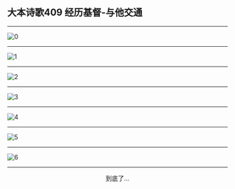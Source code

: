 
## 大本诗歌409 经历基督-与他交通
        
<div id="aplayer0"></div>

---

<img alt="0" data-original="/data/d0409/0">

---

<img alt="1" data-original="/data/d0409/1">

---

<img alt="2" data-original="/data/d0409/2">

---

<img alt="3" data-original="/data/d0409/3">

---

<img alt="4" data-original="/data/d0409/4">

---

<img alt="5" data-original="/data/d0409/5">

---

<img alt="6" data-original="/data/d0409/6">

---

<p style="text-align: center">到底了...</p>

<script src="/js/dist-view.js"></script>

<script>
MAIN.id = 'd0409';
        
const ap0 = new APlayer({
    container: document.getElementById('aplayer0'),
    volume: 1,
    loop: 'none',
    preload: 'none',
    audio: [{
        name: '大本诗歌409.mp3',
        artist: '大本诗歌',
        url: 'https://res.wx.qq.com/voice/getvoice?mediaid=MzI0NTk3MDM5M18yMjQ3NDkyNTM4',
        cover: '/favicon'
    }]
});
</script>
